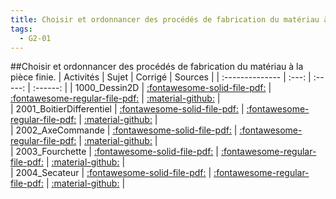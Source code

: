 ```yaml
---
title: Choisir et ordonnancer des procédés de fabrication du matériau à la pièce finie. 
tags:
  - G2-01
---
```

[comment]: <> (Généré automatiquement par make_all_activitess.py, creation_fichiers_activites)

##Choisir et ordonnancer des procédés de fabrication du matériau à la pièce finie. 
| Activités | Sujet | Corrigé | Sources  | 
| :-------------- | :---: | :-----: | :------: | 
| 1000_Dessin2D | [:fontawesome-solid-file-pdf:](http://xpessoles-cpge.fr/pdf/G2_01_1000_Dessin2D_Sujet.pdf) | [:fontawesome-regular-file-pdf:](http://xpessoles-cpge.fr/pdf/G2_01_1000_Dessin2D_Corrige.pdf) | [:material-github:](https://github.com/xpessoles/ExercicesCompetences/tree/main/G2_IndustrialiserProduit/G2_01_OrdonnacementProcedes/1000_Dessin2D) |  
| 2001_BoitierDifferentiel | [:fontawesome-solid-file-pdf:](http://xpessoles-cpge.fr/pdf/G2_01_2001_BoitierDifferentiel_Sujet.pdf) | [:fontawesome-regular-file-pdf:](http://xpessoles-cpge.fr/pdf/G2_01_2001_BoitierDifferentiel_Corrige.pdf) | [:material-github:](https://github.com/xpessoles/ExercicesCompetences/tree/main/G2_IndustrialiserProduit/G2_01_OrdonnacementProcedes/2001_BoitierDifferentiel) |  
| 2002_AxeCommande | [:fontawesome-solid-file-pdf:](http://xpessoles-cpge.fr/pdf/G2_01_2002_AxeCommande_Sujet.pdf) | [:fontawesome-regular-file-pdf:](http://xpessoles-cpge.fr/pdf/G2_01_2002_AxeCommande_Corrige.pdf) | [:material-github:](https://github.com/xpessoles/ExercicesCompetences/tree/main/G2_IndustrialiserProduit/G2_01_OrdonnacementProcedes/2002_AxeCommande) |  
| 2003_Fourchette | [:fontawesome-solid-file-pdf:](http://xpessoles-cpge.fr/pdf/G2_01_2003_Fourchette_Sujet.pdf) | [:fontawesome-regular-file-pdf:](http://xpessoles-cpge.fr/pdf/G2_01_2003_Fourchette_Corrige.pdf) | [:material-github:](https://github.com/xpessoles/ExercicesCompetences/tree/main/G2_IndustrialiserProduit/G2_01_OrdonnacementProcedes/2003_Fourchette) |  
| 2004_Secateur | [:fontawesome-solid-file-pdf:](http://xpessoles-cpge.fr/pdf/G2_01_2004_Secateur_Sujet.pdf) | [:fontawesome-regular-file-pdf:](http://xpessoles-cpge.fr/pdf/G2_01_2004_Secateur_Corrige.pdf) | [:material-github:](https://github.com/xpessoles/ExercicesCompetences/tree/main/G2_IndustrialiserProduit/G2_01_OrdonnacementProcedes/2004_Secateur) |  

